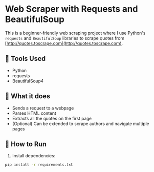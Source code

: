 # Web Scraper with Requests and BeautifulSoup

This is a beginner-friendly web scraping project where I use Python's `requests` and `BeautifulSoup` libraries to scrape quotes from [http://quotes.toscrape.com](http://quotes.toscrape.com).

## 🔧 Tools Used
- Python
- requests
- BeautifulSoup4

## 📌 What it does
- Sends a request to a webpage
- Parses HTML content
- Extracts all the quotes on the first page
- (Optional) Can be extended to scrape authors and navigate multiple pages

## 🚀 How to Run

1. Install dependencies:

```bash
pip install -r requirements.txt
